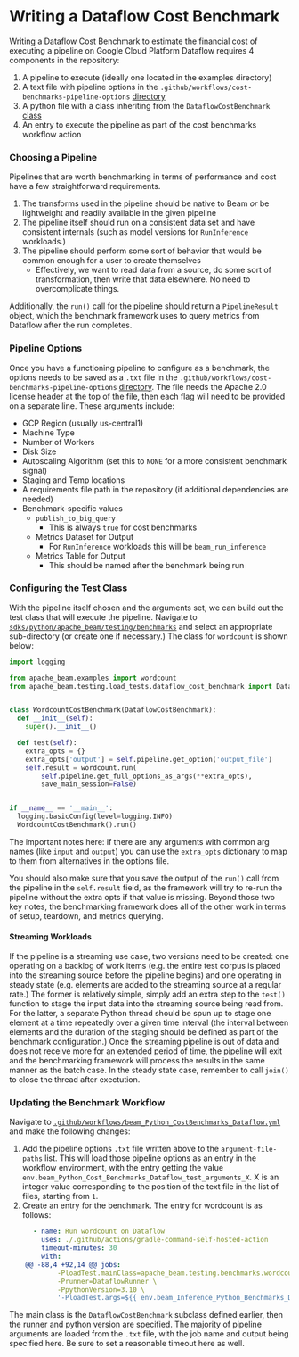 <!--
    Licensed to the Apache Software Foundation (ASF) under one
    or more contributor license agreements.  See the NOTICE file
    distributed with this work for additional information
    regarding copyright ownership.  The ASF licenses this file
    to you under the Apache License, Version 2.0 (the
    "License"); you may not use this file except in compliance
    with the License.  You may obtain a copy of the License at

      http://www.apache.org/licenses/LICENSE-2.0

    Unless required by applicable law or agreed to in writing,
    software distributed under the License is distributed on an
    "AS IS" BASIS, WITHOUT WARRANTIES OR CONDITIONS OF ANY
    KIND, either express or implied.  See the License for the
    specific language governing permissions and limitations
    under the License.
-->

# Writing a Dataflow Cost Benchmark

Writing a Dataflow Cost Benchmark to estimate the financial cost of executing a pipeline on Google Cloud Platform Dataflow requires 4 components in the repository:

1. A pipeline to execute (ideally one located in the examples directory)
1. A text file with pipeline options in the `.github/workflows/cost-benchmarks-pipeline-options` [directory](../../../../../.github/workflows/cost-benchmarks-pipeline-options)
1. A python file with a class inheriting from the `DataflowCostBenchmark` [class](../load_tests/dataflow_cost_benchmark.py)
1. An entry to execute the pipeline as part of the cost benchmarks workflow action

### Choosing a Pipeline
Pipelines that are worth benchmarking in terms of performance and cost have a few straightforward requirements.

1. The transforms used in the pipeline should be native to Beam *or* be lightweight and readily available in the given pipeline
1. The pipeline itself should run on a consistent data set and have consistent internals (such as model versions for `RunInference` workloads.)
1. The pipeline should perform some sort of behavior that would be common enough for a user to create themselves
    * Effectively, we want to read data from a source, do some sort of transformation, then write that data elsewhere. No need to overcomplicate things.

Additionally, the `run()` call for the pipeline should return a `PipelineResult` object, which the benchmark framework uses to query metrics from Dataflow after the run completes.

### Pipeline Options
Once you have a functioning pipeline to configure as a benchmark, the options needs to be saved as a `.txt` file in the `.github/workflows/cost-benchmarks-pipeline-options` [directory](../../../../../.github/workflows/cost-benchmarks-pipeline-options).
The file needs the Apache 2.0 license header at the top of the file, then each flag will need to be provided on a separate line. These arguments include:

* GCP Region (usually us-central1)
* Machine Type
* Number of Workers
* Disk Size
* Autoscaling Algorithm (set this to `NONE` for a more consistent benchmark signal)
* Staging and Temp locations
* A requirements file path in the repository (if additional dependencies are needed)
* Benchmark-specific values
    * `publish_to_big_query`
        * This is always `true` for cost benchmarks
    * Metrics Dataset for Output
        * For `RunInference` workloads this will be `beam_run_inference`
    * Metrics Table for Output
        * This should be named after the benchmark being run

### Configuring the Test Class
With the pipeline itself chosen and the arguments set, we can build out the test class that will execute the pipeline. Navigate to [`sdks/python/apache_beam/testing/benchmarks`](../../testing/benchmarks/) and select an appropriate sub-directory (or create one if necessary.)
The class for `wordcount` is shown below:

```py
import logging

from apache_beam.examples import wordcount
from apache_beam.testing.load_tests.dataflow_cost_benchmark import DataflowCostBenchmark


class WordcountCostBenchmark(DataflowCostBenchmark):
  def __init__(self):
    super().__init__()

  def test(self):
    extra_opts = {}
    extra_opts['output'] = self.pipeline.get_option('output_file')
    self.result = wordcount.run(
        self.pipeline.get_full_options_as_args(**extra_opts),
        save_main_session=False)


if __name__ == '__main__':
  logging.basicConfig(level=logging.INFO)
  WordcountCostBenchmark().run()
```

The important notes here: if there are any arguments with common arg names (like `input` and `output`) you can use the `extra_opts` dictionary to map to them from alternatives in the options file.

You should also make sure that you save the output of the `run()` call from the pipeline in the `self.result` field, as the framework will try to re-run the pipeline without the extra opts if that value is missing. Beyond those two key notes, the benchmarking framework does all of the other work in terms of setup, teardown, and metrics querying.

#### Streaming Workloads

If the pipeline is a streaming use case, two versions need to be created: one operating on a backlog of work items (e.g. the entire test corpus is placed into the streaming source
before the pipeline begins) and one operating in steady state (e.g. elements are added to the streaming source at a regular rate.) The former is relatively simple, simply add an extra
step to the `test()` function to stage the input data into the streaming source being read from. For the latter, a separate Python thread should be spun up to stage one element at a time
repeatedly over a given time interval (the interval between elements and the duration of the staging should be defined as part of the benchmark configuration.) Once the streaming pipeline
is out of data and does not receive more for an extended period of time, the pipeline will exit and the benchmarking framework will process the results in the same manner as the batch case.
In the steady state case, remember to call `join()` to close the thread after exectution.

### Updating the Benchmark Workflow
Navigate to [`.github/workflows/beam_Python_CostBenchmarks_Dataflow.yml`](../../../../../.github/workflows/beam_Python_CostBenchmarks_Dataflow.yml) and make the following changes:

1. Add the pipeline options `.txt` file written above to the `argument-file-paths` list. This will load those pipeline options as an entry in the workflow environment, with the entry getting the value `env.beam_Python_Cost_Benchmarks_Dataflow_test_arguments_X`. X is an integer value corresponding to the position of the text file in the list of files, starting from `1`.
2. Create an entry for the benchmark. The entry for wordcount is as follows:

```yaml
      - name: Run wordcount on Dataflow
        uses: ./.github/actions/gradle-command-self-hosted-action
        timeout-minutes: 30
        with:
	@@ -88,4 +92,14 @@ jobs:
            -PloadTest.mainClass=apache_beam.testing.benchmarks.wordcount.wordcount \
            -Prunner=DataflowRunner \
            -PpythonVersion=3.10 \
            '-PloadTest.args=${{ env.beam_Inference_Python_Benchmarks_Dataflow_test_arguments_1 }} --job_name=benchmark-tests-wordcount-python-${{env.NOW_UTC}} --output_file=gs://temp-storage-for-end-to-end-tests/wordcount/result_wordcount-${{env.NOW_UTC}}.txt' \
```

The main class is the `DataflowCostBenchmark` subclass defined earlier, then the runner and python version are specified. The majority of pipeline arguments are loaded from the `.txt` file, with the job name and output being specified here. Be sure to set a reasonable timeout here as well.